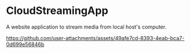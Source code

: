# CloudStreamingApp
A website application to stream media from local host's computer.



https://github.com/user-attachments/assets/49afe7cd-8393-4eab-bca7-0d699e56846b

